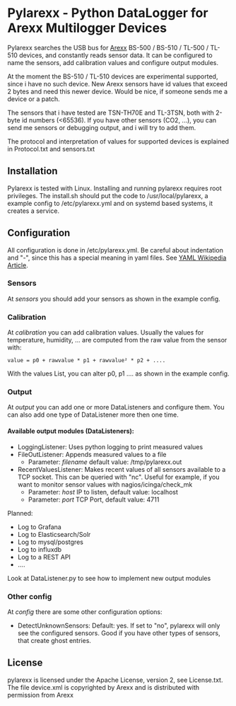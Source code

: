 # Pylarexx - Python DataLogger for Arexx Multilogger Devices

Pylarexx searches the USB bus for [Arexx](http://www.arexx.com/templogger/html/en/index.php) BS-500 / BS-510 / TL-500 / TL-510 devices, and constantly reads sensor data. It can be configured to name the sensors, add calibration values and configure output modules.

At the moment the BS-510 / TL-510 devices are experimental supported, since i have no such device. New Arexx sensors have id values that exceed 2 bytes and need this newer device. Would be nice, if someone sends me a device or a patch.

The sensors that i have tested are TSN-TH70E and TL-3TSN, both with 2-byte id numbers (<65536). If you have other sensors (CO2, ...), you can send me sensors or debugging output, and i will try to add them.

The protocol and interpretation of values for supported devices is explained in Protocol.txt and sensors.txt
  
## Installation

Pylarexx is tested with Linux. Installing and running pylarexx requires root privileges. 
The install.sh should put the code to /usr/local/pylarexx, a example config to /etc/pylarexx.yml and on systemd based systems, it creates a service.

## Configuration

All configuration is done in /etc/pylarexx.yml. Be careful about indentation and "-", since this has a special meaning in yaml files. See [YAML Wikipedia Article](https://en.wikipedia.org/wiki/YAML).

### Sensors
At *sensors* you should add your sensors as shown in the example config.

### Calibration
At *calibration* you can add calibration values. Usually the values for temperature, humidity, ... are computed from the raw value from the sensor with:

`value = p0 + rawvalue * p1 + rawvalue² * p2 + ....`

With the values List, you can alter p0, p1 .... as shown in the example config.

### Output

At *output* you can add one or more DataListeners and configure them. You can also add one type of DataListener more then one time.

#### Available output modules (DataListeners):

- LoggingListener: Uses python logging to print measured values
- FileOutListener: Appends measured values to a file
    * Parameter: *filename* default value: /tmp/pylarexx.out
- RecentValuesListener: Makes recent values of all sensors available to a TCP socket. This can be queried with "nc". Useful for example, if you want to monitor sensor values with nagios/icinga/check_mk
    * Parameter: *host* IP to listen, default value: localhost
    * Parameter: *port* TCP Port, default value: 4711
    
Planned:
- Log to Grafana
- Log to Elasticsearch/Solr
- Log to mysql/postgres
- Log to influxdb
- Log to a REST API
- ....

Look at DataListener.py to see how to implement new output modules

### Other config

At *config* there are some other configuration options:

* DetectUnknownSensors: Default: yes. If set to "no", pylarexx will only see the configured sensors. Good if you have other types of sensors, that create ghost entries.


## License

pylarexx is licensed under the Apache License, version 2, see License.txt.
The file device.xml is copyrighted by Arexx and is distributed with permission from Arexx

